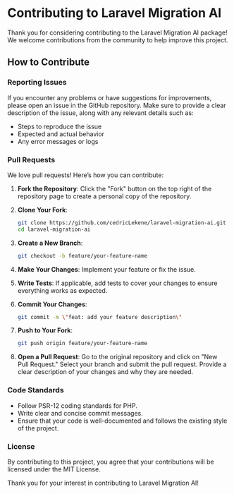 # Contributing to Laravel Migration AI

Thank you for considering contributing to the Laravel Migration AI package! We welcome contributions from the community to help improve this project.

## How to Contribute

### Reporting Issues

If you encounter any problems or have suggestions for improvements, please open an issue in the GitHub repository. Make sure to provide a clear description of the issue, along with any relevant details such as:

- Steps to reproduce the issue
- Expected and actual behavior
- Any error messages or logs

### Pull Requests

We love pull requests! Here’s how you can contribute:

1. **Fork the Repository**: Click the \"Fork\" button on the top right of the repository page to create a personal copy of the repository.

2. **Clone Your Fork**:
   ```bash
   git clone https://github.com/cedricLekene/laravel-migration-ai.git
   cd laravel-migration-ai
   ```

3. **Create a New Branch**:
   ```bash
   git checkout -b feature/your-feature-name
   ```

4. **Make Your Changes**: Implement your feature or fix the issue.

5. **Write Tests**: If applicable, add tests to cover your changes to ensure everything works as expected.

6. **Commit Your Changes**:
   ```bash
   git commit -m \"feat: add your feature description\"
   ```

7. **Push to Your Fork**:
   ```bash
   git push origin feature/your-feature-name
   ```

8. **Open a Pull Request**: Go to the original repository and click on \"New Pull Request.\" Select your branch and submit the pull request. Provide a clear description of your changes and why they are needed.

### Code Standards

- Follow PSR-12 coding standards for PHP.
- Write clear and concise commit messages.
- Ensure that your code is well-documented and follows the existing style of the project.

### License

By contributing to this project, you agree that your contributions will be licensed under the MIT License.

Thank you for your interest in contributing to Laravel Migration AI!